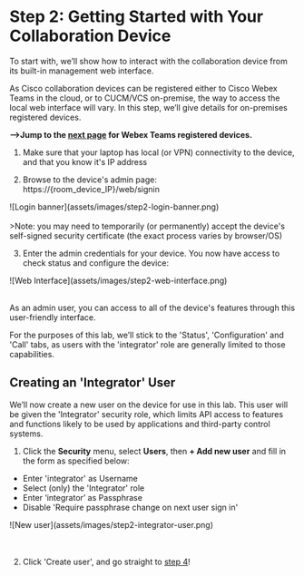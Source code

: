 # Step 2: Getting Started with Your Collaboration Device

To start with, we’ll show how to interact with the collaboration device from its built-in management web interface.

As Cisco collaboration devices can be registered either to Cisco Webex Teams in the cloud, or to CUCM/VCS on-premise, the way to access the local web interface will vary. In this step, we’ll give details for on-premises registered devices.

**-->Jump to the [next page](https://learninglabs.cisco.com/lab/collab-xapi-intro/step/3) for Webex Teams registered devices.**

1. Make sure that your laptop has local (or VPN) connectivity to the device, and that you know it's IP address

2. Browse to the device's admin page:  https://{room_device_IP}/web/signin

  <div align="left">![Login banner](assets/images/step2-login-banner.png)</div><br/>
  >Note: you may need to temporarily (or permanently) accept the device's self-signed security certificate (the exact process varies by browser/OS)

3. Enter the admin credentials for your device. You now have access to check status and configure the device:

  <div align="left">![Web Interface](assets/images/step2-web-interface.png)</div><br/>

As an admin user, you can access to all of the device's features through this user-friendly interface.

For the purposes of this lab, we’ll stick to the 'Status', 'Configuration' and 'Call' tabs, as users with the 'integrator' role are generally limited to those capabilities.

## Creating an 'Integrator' User

We’ll now create a new user on the device for use in this lab.  This user will be given the 'Integrator' security role, which limits API access to features and functions likely to be used by applications and third-party control systems.

1. Click the **Security** menu, select **Users**, then **+ Add new user** and fill in the form as specified below:
  - Enter 'integrator' as Username
  - Select (only) the 'Integrator' role
  - Enter ‘integrator’ as Passphrase
  - Disable 'Require passphrase change on next user sign in'
<div align="left">![New user](assets/images/step2-integrator-user.png)</div><br/><br/>

2. Click 'Create user', and go straight to [step 4](https://learninglabs.cisco.com/lab/collab-xapi-intro/step/4)!

